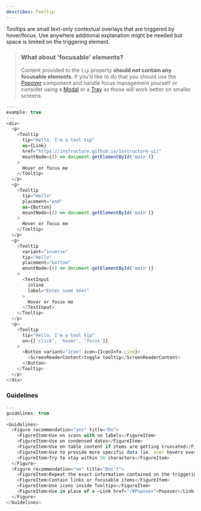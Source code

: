 ```yaml
---
describes: Tooltip
---
```


Tooltips are small text-only  contextual overlays that are triggered by hover/focus. Use anywhere additional explanation might be needed but space is limited on the triggering element.

> ### What about 'focusable' elements?
> Content provided to the `tip` property __should not contain any focusable elements__. If you'd like to do
that you should use the [Popover](#Popover) component and handle focus management yourself or
consider using a [Modal](#Modal) or a [Tray](#Tray) as those will work better on smaller screens.

```js
---
example: true
---
<div>
  <p>
    <Tooltip
      tip="Hello. I'm a tool tip"
      as={Link}
      href="https://instructure.github.io/instructure-ui/"
      mountNode={() => document.getElementById('main')}
    >
      Hover or focus me
    </Tooltip>
  </p>
  <p>
    <Tooltip
      tip="Hello"
      placement="end"
      as={Button}
      mountNode={() => document.getElementById('main')}
    >
      Hover or focus me
    </Tooltip>
  </p>
  <p>
    <Tooltip
      variant="inverse"
      tip="Hello"
      placement="bottom"
      mountNode={() => document.getElementById('main')}
    >
      <TextInput
        inline
        label="Enter some text"
      >
        Hover or focus me
      </TextInput>
    </Tooltip>
  </p>
  <p>
    <Tooltip
      tip="Hello. I'm a tool tip"
      on={['click', 'hover', 'focus']}
    >
      <Button variant="icon" icon={IconInfo.Line}>
        <ScreenReaderContent>toggle tooltip</ScreenReaderContent>
      </Button>
    </Tooltip>
  </p>
</div>
```

### Guidelines

```js
---
guidelines: true
---
<Guidelines>
  <Figure recommendation="yes" title="Do">
    <FigureItem>Use on icons with no labels</FigureItem>
    <FigureItem>Use on condensed dates</FigureItem>
    <FigureItem>Use on table content if items are getting truncated</FigureItem>
    <FigureItem>Use to provide more specific data (ie. user hovers over a chart element, Tooltip shows precise info)</FigureItem>
    <FigureItem>Try to stay within 50 characters</FigureItem>
  </Figure>
  <Figure recommendation="no" title="Don't">
    <FigureItem>Repeat the exact information contained on the triggering element</FigureItem>
    <FigureItem>Contain links or focusable items</FigureItem>
    <FigureItem>Use icons inside Tooltips</FigureItem>
    <FigureItem>Use in place of a <Link href="/#Popover">Popover</Link> or <Link href="/#Menu">Menu</Link></FigureItem>
  </Figure>
</Guidelines>
```
